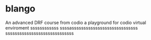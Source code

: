# blango
An advanced DRF course from codio a playground for codio virtual enviroment
ssssssssssss
ssssassssssssssssssssssssssssssss
sssssssssssssssssssssssssssss